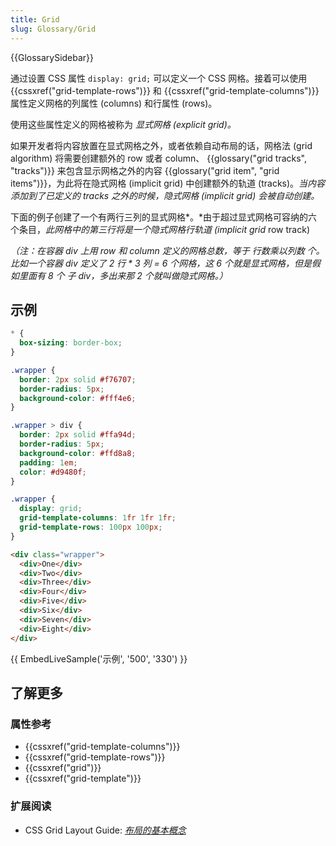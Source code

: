 ```yaml
---
title: Grid
slug: Glossary/Grid
---
```


{{GlossarySidebar}}

通过设置 CSS 属性 `display: grid;` 可以定义一个 CSS 网格。接着可以使用 {{cssxref("grid-template-rows")}} 和 {{cssxref("grid-template-columns")}} 属性定义网格的列属性 (columns) 和行属性 (rows)。

使用这些属性定义的网格被称为 _显式网格 (explicit grid)。_

如果开发者将内容放置在显式网格之外，或者依赖自动布局的话，网格法 (grid algorithm) 将需要创建额外的 row 或者 column、 {{glossary("grid tracks", "tracks")}} 来包含显示网格之外的内容 {{glossary("grid item", "grid items")}}，为此将在隐式网格 (implicit grid) 中创建额外的轨道 (tracks)。_当内容添加到了已定义的 tracks 之外的时候，隐式网格 (implicit grid) 会被自动创建。_

下面的例子创建了一个有两行三列的显式网格*。*由于超过显式网格可容纳的六个条目，_此网格中的第三行将是一个隐式网格行轨道 (implicit grid_ row track)

_（注：在容器 div 上用 row 和 column 定义的网格总数，等于 行数乘以列数 个。比如一个容器 div 定义了 2 行 \* 3 列 = 6 个网格，这 6 个就是显式网格，但是假如里面有 8 个 子 div，多出来那 2 个就叫做隐式网格。）_

## 示例

```css hidden
* {
  box-sizing: border-box;
}

.wrapper {
  border: 2px solid #f76707;
  border-radius: 5px;
  background-color: #fff4e6;
}

.wrapper > div {
  border: 2px solid #ffa94d;
  border-radius: 5px;
  background-color: #ffd8a8;
  padding: 1em;
  color: #d9480f;
}
```

```css
.wrapper {
  display: grid;
  grid-template-columns: 1fr 1fr 1fr;
  grid-template-rows: 100px 100px;
}
```

```html
<div class="wrapper">
  <div>One</div>
  <div>Two</div>
  <div>Three</div>
  <div>Four</div>
  <div>Five</div>
  <div>Six</div>
  <div>Seven</div>
  <div>Eight</div>
</div>
```

{{ EmbedLiveSample('示例', '500', '330') }}

## 了解更多

### 属性参考

- {{cssxref("grid-template-columns")}}
- {{cssxref("grid-template-rows")}}
- {{cssxref("grid")}}
- {{cssxref("grid-template")}}

### 扩展阅读

- CSS Grid Layout Guide: _[布局的基本概念](/zh-CN/docs/Web/CSS/CSS_grid_layout/Basic_concepts_of_grid_layout)_
